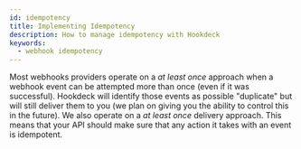 ```yaml
---
id: idempotency
title: Implementing Idempotency
description: How to manage idempotency with Hookdeck
keywords:
  - webhook idempotency
---
```


Most webhooks providers operate on a _at least once_ approach when a webhook event can be attempted more than once (even if it was successful). Hookdeck will identify those events as possible "duplicate" but will still deliver them to you (we plan on giving you the ability to control this in the future). We also operate on a _at least once_ delivery approach. This means that your API should make sure that any action it takes with an event is idempotent.

